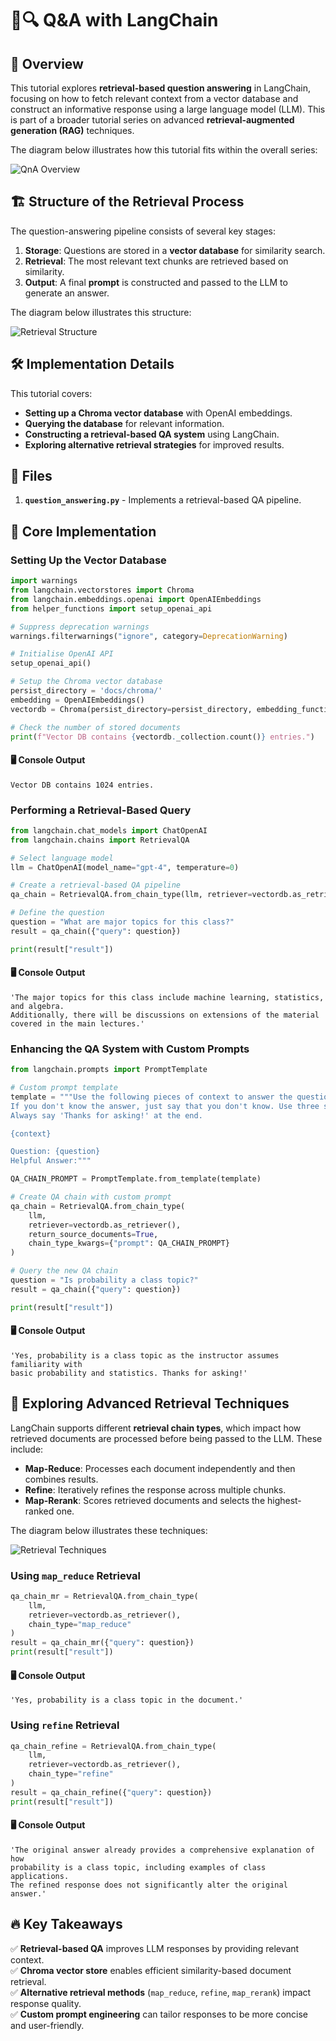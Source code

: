 # 🦜🔍 **Q&A with LangChain**

## 📖 **Overview**

This tutorial explores **retrieval-based question answering** in LangChain, focusing on how to fetch relevant context from a vector database and construct an informative response using a large language model (LLM). This is part of a broader tutorial series on advanced **retrieval-augmented generation (RAG)** techniques.

The diagram below illustrates how this tutorial fits within the overall series:

![QnA Overview](images/L5-QnA.png)

## 🏗 **Structure of the Retrieval Process**

The question-answering pipeline consists of several key stages:

1. **Storage**: Questions are stored in a **vector database** for similarity search.
2. **Retrieval**: The most relevant text chunks are retrieved based on similarity.
3. **Output**: A final **prompt** is constructed and passed to the LLM to generate an answer.

The diagram below illustrates this structure:

![Retrieval Structure](images/L5-structure.png)

## 🛠 **Implementation Details**

This tutorial covers:

- **Setting up a Chroma vector database** with OpenAI embeddings.
- **Querying the database** for relevant information.
- **Constructing a retrieval-based QA system** using LangChain.
- **Exploring alternative retrieval strategies** for improved results.

## 📂 **Files**

1. **`question_answering.py`** - Implements a retrieval-based QA pipeline.

## 🚀 **Core Implementation**

### **Setting Up the Vector Database**

```python
import warnings
from langchain.vectorstores import Chroma
from langchain.embeddings.openai import OpenAIEmbeddings
from helper_functions import setup_openai_api

# Suppress deprecation warnings
warnings.filterwarnings("ignore", category=DeprecationWarning)

# Initialise OpenAI API
setup_openai_api()

# Setup the Chroma vector database
persist_directory = 'docs/chroma/'
embedding = OpenAIEmbeddings()
vectordb = Chroma(persist_directory=persist_directory, embedding_function=embedding)

# Check the number of stored documents
print(f"Vector DB contains {vectordb._collection.count()} entries.")
```

#### 🖥 **Console Output**
```
Vector DB contains 1024 entries.
```

### **Performing a Retrieval-Based Query**

```python
from langchain.chat_models import ChatOpenAI
from langchain.chains import RetrievalQA

# Select language model
llm = ChatOpenAI(model_name="gpt-4", temperature=0)

# Create a retrieval-based QA pipeline
qa_chain = RetrievalQA.from_chain_type(llm, retriever=vectordb.as_retriever())

# Define the question
question = "What are major topics for this class?"
result = qa_chain({"query": question})

print(result["result"])
```

#### 🖥 **Console Output**
```
'The major topics for this class include machine learning, statistics, and algebra.
Additionally, there will be discussions on extensions of the material covered in the main lectures.'
```

### **Enhancing the QA System with Custom Prompts**

```python
from langchain.prompts import PromptTemplate

# Custom prompt template
template = """Use the following pieces of context to answer the question at the end.
If you don't know the answer, just say that you don't know. Use three sentences max.
Always say 'Thanks for asking!' at the end.

{context}

Question: {question}
Helpful Answer:"""

QA_CHAIN_PROMPT = PromptTemplate.from_template(template)

# Create QA chain with custom prompt
qa_chain = RetrievalQA.from_chain_type(
    llm,
    retriever=vectordb.as_retriever(),
    return_source_documents=True,
    chain_type_kwargs={"prompt": QA_CHAIN_PROMPT}
)

# Query the new QA chain
question = "Is probability a class topic?"
result = qa_chain({"query": question})

print(result["result"])
```

#### 🖥 **Console Output**
```
'Yes, probability is a class topic as the instructor assumes familiarity with
basic probability and statistics. Thanks for asking!'
```

## 📌 **Exploring Advanced Retrieval Techniques**

LangChain supports different **retrieval chain types**, which impact how retrieved documents are processed before being passed to the LLM. These include:

- **Map-Reduce**: Processes each document independently and then combines results.
- **Refine**: Iteratively refines the response across multiple chunks.
- **Map-Rerank**: Scores retrieved documents and selects the highest-ranked one.

The diagram below illustrates these techniques:

![Retrieval Techniques](images/L5-techniques.png)

### **Using `map_reduce` Retrieval**

```python
qa_chain_mr = RetrievalQA.from_chain_type(
    llm,
    retriever=vectordb.as_retriever(),
    chain_type="map_reduce"
)
result = qa_chain_mr({"query": question})
print(result["result"])
```

#### 🖥 **Console Output**
```
'Yes, probability is a class topic in the document.'
```

### **Using `refine` Retrieval**

```python
qa_chain_refine = RetrievalQA.from_chain_type(
    llm,
    retriever=vectordb.as_retriever(),
    chain_type="refine"
)
result = qa_chain_refine({"query": question})
print(result["result"])
```

#### 🖥 **Console Output**
```
'The original answer already provides a comprehensive explanation of how
probability is a class topic, including examples of class applications.
The refined response does not significantly alter the original answer.'
```

## 🔥 **Key Takeaways**

✅ **Retrieval-based QA** improves LLM responses by providing relevant context.  
✅ **Chroma vector store** enables efficient similarity-based document retrieval.  
✅ **Alternative retrieval methods** (`map_reduce`, `refine`, `map_rerank`) impact response quality.  
✅ **Custom prompt engineering** can tailor responses to be more concise and user-friendly.  